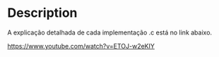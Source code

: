 # Description
A explicação detalhada de cada implementação .c está no link abaixo.

https://www.youtube.com/watch?v=ETOJ-w2eKIY